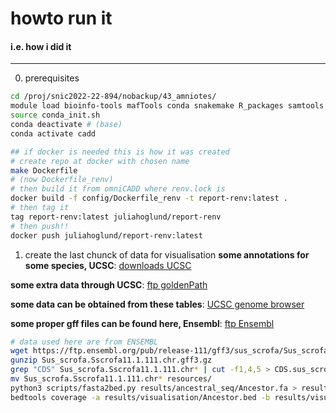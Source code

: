 # howto run it
#### i.e. how i did it
----
0. prerequisites
```bash
cd /proj/snic2022-22-894/nobackup/43_amniotes/
module load bioinfo-tools mafTools conda snakemake R_packages samtools
source conda_init.sh
conda deactivate # (base)
conda activate cadd

## if docker is needed this is how it was created
# create repo at docker with chosen name
make Dockerfile
# (now Dockerfile_renv)
# then build it from omniCADD where renv.lock is
docker build -f config/Dockerfile_renv -t report-renv:latest .
# then tag it
tag report-renv:latest juliahoglund/report-renv
# then push!!
docker push juliahoglund/report-renv:latest
```

1. create the last chunck of data for visualisation
**some annotations for some species, UCSC**: [downloads UCSC](https://hgdownload.soe.ucsc.edu/downloads.html) 

**some extra data through UCSC**: [ftp goldenPath](ftp://hgdownload.soe.ucsc.edu/goldenPath)

**some data can be obtained from these tables**: [UCSC genome browser](https://genome.ucsc.edu/cgi-bin/hgTables)

**some proper gff files can be found here, Ensembl**: [ftp Ensembl](https://ftp.ensembl.org/pub/current_gff3/)

```bash
# data used here are from ENSEMBL
wget https://ftp.ensembl.org/pub/release-111/gff3/sus_scrofa/Sus_scrofa.Sscrofa11.1.111.chr.gff3.gz
gunzip Sus_scrofa.Sscrofa11.1.111.chr.gff3.gz
grep "CDS" Sus_scrofa.Sscrofa11.1.111.chr* | cut -f1,4,5 > CDS.sus_scrofa.bed
mv Sus_scrofa.Sscrofa11.1.111.chr* resources/
python3 scripts/fasta2bed.py results/ancestral_seq/Ancestor.fa > results/visualisation/Ancestor.bed
bedtools coverage -a results/visualisation/Ancestor.bed -b results/visualisation/CDS.sus_scrofa.bed > results/visualisation/coverage.CDS.bed
```


